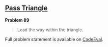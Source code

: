 [Pass Triangle][ce]
-------------------

**Problem 89**

> Lead the way within the triangle.

Full problem statement is available on [CodeEval][ce].

[ce]: https://www.codeeval.com/browse/89/
      "View problem statement on CodeEval"
